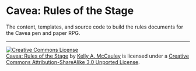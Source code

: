 # Cavea: Rules of the Stage

The content, templates, and source code to build the rules documents for the Cavea pen and paper RPG.


-----

<a rel="license" href="http://creativecommons.org/licenses/by-sa/3.0/deed.en_US"><img alt="Creative Commons License" style="border-width:0" src="http://i.creativecommons.org/l/by-sa/3.0/88x31.png" /></a><br /><span xmlns:dct="http://purl.org/dc/terms/" property="dct:title"><a href="http://caveagames.org">Cavea: Rules of the Stage</a></span> by <a xmlns:cc="http://creativecommons.org/ns#" href="http://caveagames.org" property="cc:attributionName" rel="cc:attributionURL">Kelly A. McCauley</a> is licensed under a <a rel="license" href="http://creativecommons.org/licenses/by-sa/3.0/deed.en_US">Creative Commons Attribution-ShareAlike 3.0 Unported License</a>.

